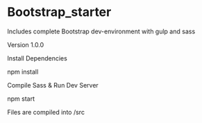 # Bootstrap_starter
Includes complete Bootstrap dev-environment with gulp and sass

Version
1.0.0

Install Dependencies

npm install 

Compile Sass & Run Dev Server

npm start

Files are compiled into /src
